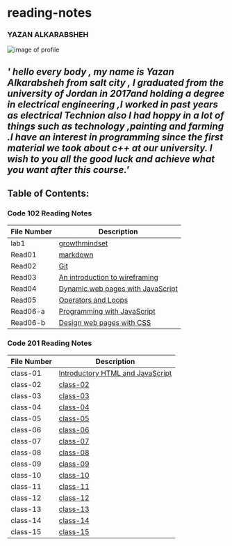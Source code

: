 # reading-notes
### YAZAN ALKARABSHEH   
 ![image of profile](https://avatars.githubusercontent.com/u/84713554?v=4.jpg)

## *' hello every body , my name is **Yazan Alkarabsheh** from salt city , I graduated from the university of Jordan in 2017and holding a degree in electrical engineering ,I worked in past years as electrical Technion  also I had hoppy in a lot of things such as technology ,painting and farming .I have an interest in programming since the first material we took about c++ at our university. I wish to you all the good luck and achieve what you want after this course.'*
## Table of Contents:
### Code 102 Reading Notes
|File Number|Description|
|-----|--------|
|lab1 | [growthmindset](https://yazanabdulhafez.github.io/reading-notes/lab1)    |
|Read01  |[markdown](https://yazanabdulhafez.github.io/reading-notes/Read01)      |                                        
|Read02| [Git ](https://yazanabdulhafez.github.io/reading-notes/Read02)|
|Read03|[An introduction to wireframing](https://yazanabdulhafez.github.io/reading-notes/Read03)|
|Read04|[Dynamic web pages with JavaScript](https://yazanabdulhafez.github.io/reading-notes/Read04)|
|Read05|[Operators and Loops](https://yazanabdulhafez.github.io/reading-notes/Read05)|
|Read06-a|[Programming with JavaScript](https://yazanabdulhafez.github.io/reading-notes/Read06-a)|
|Read06-b|[ Design web pages with CSS](https://yazanabdulhafez.github.io/reading-notes/Read06-b)|

### Code 201 Reading Notes
|File Number|Description|
|-----|--------|
|class-01|[Introductory HTML and JavaScript](https://yazanabdulhafez.github.io/reading-notes/class-01)|
|class-02|[class-02]()|
|class-03|[class-03]()|
|class-04|[class-04]()|
|class-05|[class-05]()|
|class-06|[class-06]()|
|class-07|[class-07]()|
|class-08|[class-08]()|
|class-09|[class-09]()|
|class-10|[class-10]()|
|class-11|[class-11]()|
|class-12|[class-12]()|
|class-13|[class-13]()|
|class-14|[class-14]()|
|class-15|[class-15]()|